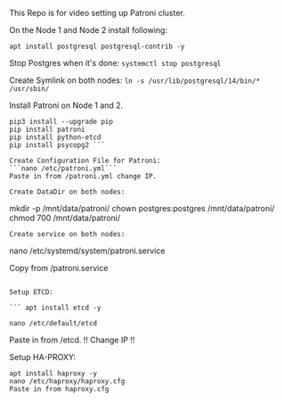 This Repo is for video setting up Patroni cluster.

On the Node 1 and Node 2 install following:

``` apt install postgresql postgresql-contrib -y ```

Stop Postgres when it's done:
``` systemctl stop postgresql ```

Create Symlink on both nodes:
``` ln -s /usr/lib/postgresql/14/bin/* /usr/sbin/ ```

Install Patroni on Node 1 and 2.

``` apt install python3-pip python3-dev libpq-dev -y
pip3 install --upgrade pip
pip install patroni
pip install python-etcd
pip install psycopg2 ```

Create Configuration File for Patroni:
```nano /etc/patroni.yml```
Paste in from /patroni.yml change IP.

Create DataDir on both nodes:
``` 
mkdir -p /mnt/data/patroni/
chown postgres:postgres /mnt/data/patroni/
chmod 700 /mnt/data/patroni/

```
Create service on both nodes:

``` 
nano /etc/systemd/system/patroni.service

Copy from /patroni.service

```

Setup ETCD:

``` apt install etcd -y

nano /etc/default/etcd
```
Paste in from /etcd. !! Change IP !!

Setup HA-PROXY:
```
apt install haproxy -y
nano /etc/haproxy/haproxy.cfg
Paste in from haproxy.cfg

```
